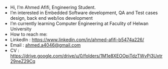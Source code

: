 - Hi, I’m  Ahmed Afifi, Engineering Student.
- I’m interested in Embedded Software development, QA and Test cases design, back end web/ios development
- I’m currently learning Computer Engineering at Faculity of Helwan University
- How to reach me:
- LinkedIn : https://www.linkedin.com/in/ahmed-afifi-b5474a226/
- Email    : ahmed.a4046@gmail.com
- CV       : https://drive.google.com/drive/u/0/folders/1M1e8XEOOpiTdzTWvPj3Uxtr29neZ29Cq
<!---
Afifi40/Afifi40 is a ✨ special ✨ repository because its `README.md` (this file) appears on your GitHub profile.
You can click the Preview link to take a look at your changes.
--->
